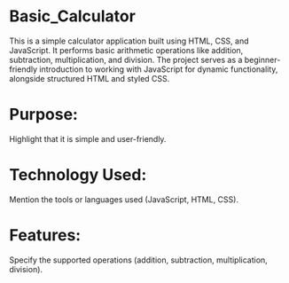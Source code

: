 # Basic_Calculator
This is a simple calculator application built using HTML, CSS, and JavaScript. It performs basic arithmetic operations like addition, subtraction, multiplication, and division. The project serves as a beginner-friendly introduction to working with JavaScript for dynamic functionality, alongside structured HTML and styled CSS.
# Purpose:
Highlight that it is simple and user-friendly.
# Technology Used:
Mention the tools or languages used (JavaScript, HTML, CSS).
# Features:
Specify the supported operations (addition, subtraction, multiplication, division).

